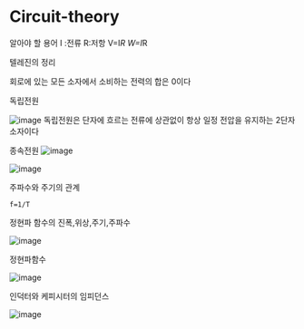 # Circuit-theory


알아야 할 용어
I :전류
R:저항
V=I*R
W=I*R

텔레진의 정리 

회로에 있는 모든 소자에서 소비하는 전력의 합은 0이다

독립전원

![image](https://user-images.githubusercontent.com/100903674/189015377-3f1b13c0-f4ba-4c22-9461-89ee1bae2676.png)
독립전원은 단자에 흐르는 전류에 상관없이 항상 일정 전압을 유지하는 2단자 소자이다




종속전원
![image](https://user-images.githubusercontent.com/100903674/189015637-a9670ab9-8df7-4dc4-b118-53965f78d5c0.png)

![image](https://user-images.githubusercontent.com/100903674/189264834-5df1b30a-3aed-46ea-988a-a6967e598747.png)

 주파수와 주기의 관계
```
f=1/T
```
정현파 함수의 진폭,위상,주기,주파수

![image](https://user-images.githubusercontent.com/100903674/193833785-8916b51a-a09a-4517-bd16-cba857aa23c7.png)




정현파함수

![image](https://user-images.githubusercontent.com/100903674/193834111-81e47d32-a41d-4cf2-9aaa-02b730165bf6.png)

인덕터와 케피시터의 임피던스

![image](https://user-images.githubusercontent.com/100903674/193836230-8f6bb7af-4656-4872-bcc4-74fb54a56090.png)




